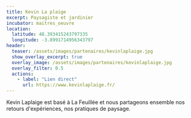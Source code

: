 ```yaml
---
title: Kevin La plaige
excerpt: Paysagiste et jardinier
incubator: maitres_oeuvre
location:
  latitude: 48.393415243797335 
  longitude: -3.8991714956343797
header:
  teaser: /assets/images/partenaires/kevinlaplaige.jpg
  show_overlay_excerpt: true
  overlay_image: /assets/images/partenaires/kevinlaplaige.jpg
  overlay_filter: 0.5
  actions:
    - label: "Lien direct"
      url: https://www.kevinlaplaige.fr/
---
```


Kevin Laplaige est basé à La Feuillée et nous partageons ensemble nos retours d'expériences, nos pratiques de paysage.